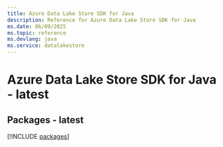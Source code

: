 ```yaml
---
title: Azure Data Lake Store SDK for Java
description: Reference for Azure Data Lake Store SDK for Java
ms.date: 06/09/2025
ms.topic: reference
ms.devlang: java
ms.service: datalakestore
---
```

# Azure Data Lake Store SDK for Java - latest
## Packages - latest
[!INCLUDE [packages](data-lake-store-index.md)]